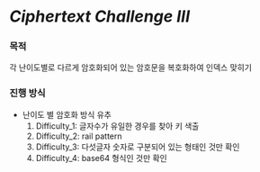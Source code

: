 # *Ciphertext Challenge III*

### 목적
각 난이도별로 다르게 암호화되어 있는 암호문을 복호화하여 인덱스 맞히기

### 진행 방식
+ 난이도 별 암호화 방식 유추
  1. Difficulty_1: 글자수가 유일한 경우를 찾아 키 색출
  2. Difficulty_2: rail pattern 
  3. Difficulty_3: 다섯글자 숫자로 구분되어 있는 형태인 것만 확인
  4. Difficulty_4: base64 형식인 것만 확인
